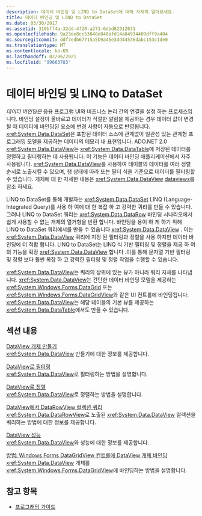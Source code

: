 ```yaml
---
description: 데이터 바인딩 및 LINQ to DataSet에 대해 자세히 알아보세요.
title: 데이터 바인딩 및 LINQ to DataSet
ms.date: 03/30/2017
ms.assetid: 310bff4a-32dd-4f20-a271-6dbd82912631
ms.openlocfilehash: 9a23ee8cc53048e848afd14a04934409dff9a404
ms.sourcegitcommit: ddf7edb67715a5b9a45e3dd44536dabc153c1de0
ms.translationtype: MT
ms.contentlocale: ko-KR
ms.lasthandoff: 02/06/2021
ms.locfileid: "99663783"
---
```

# <a name="data-binding-and-linq-to-dataset"></a>데이터 바인딩 및 LINQ to DataSet

*데이터 바인딩은* 응용 프로그램 UI와 비즈니스 논리 간의 연결을 설정 하는 프로세스입니다. 바인딩 설정이 올바르고 데이터가 적절한 알림을 제공하는 경우 데이터 값이 변경될 때 데이터에 바인딩된 요소에 변경 사항이 자동으로 반영됩니다. <xref:System.Data.DataSet>은 포함된 데이터 소스에 관계없이 일관성 있는 관계형 프로그래밍 모델을 제공하는 데이터의 메모리 내 표현입니다. ADO.NET 2.0 <xref:System.Data.DataView>는 <xref:System.Data.DataTable>에 저장된 데이터를 정렬하고 필터링하는 데 사용됩니다. 이 기능은 데이터 바인딩 애플리케이션에서 자주 사용됩니다. <xref:System.Data.DataView>를 사용하여 테이블의 데이터를 여러 정렬 순서로 노출시킬 수 있으며, 행 상태에 따라 또는 필터 식을 기준으로 데이터를 필터링할 수 있습니다. 개체에 대 한 자세한 내용은 <xref:System.Data.DataView> [dataviews](./dataset-datatable-dataview/dataviews.md)를 참조 하세요.  
  
 LINQ to DataSet를 통해 개발자는 <xref:System.Data.DataSet> LINQ (Language-Integrated Query)를 사용 하 여에 대 한 복잡 하 고 강력한 쿼리를 만들 수 있습니다. 그러나 LINQ to DataSet 쿼리는 <xref:System.Data.DataRow> 바인딩 시나리오에서 쉽게 사용할 수 없는 개체의 열거형을 반환 합니다. 바인딩을 용이 하 게 하기 위해 LINQ to DataSet 쿼리에서를 만들 수 있습니다 <xref:System.Data.DataView> . 이는 <xref:System.Data.DataView> 쿼리에 지정 된 필터링과 정렬을 사용 하지만 데이터 바인딩에 더 적합 합니다. LINQ to DataSet는 LINQ 식 기반 필터링 및 정렬을 제공 하 여의 기능을 확장 <xref:System.Data.DataView> 합니다 .이를 통해 문자열 기반 필터링 및 정렬 보다 훨씬 복잡 하 고 강력한 필터링 및 정렬 작업을 수행할 수 있습니다.  
  
 <xref:System.Data.DataView>는 쿼리의 상위에 있는 뷰가 아니라 쿼리 자체를 나타냅니다. <xref:System.Data.DataView>는 간단한 데이터 바인딩 모델을 제공하는 <xref:System.Windows.Forms.DataGrid> 또는 <xref:System.Windows.Forms.DataGridView>와 같은 UI 컨트롤에 바인딩됩니다. <xref:System.Data.DataView>는 해당 테이블의 기본 뷰를 제공하는 <xref:System.Data.DataTable>에서도 만들 수 있습니다.  
  
## <a name="in-this-section"></a>섹션 내용  

 [DataView 개체 만들기](creating-a-dataview-object-linq-to-dataset.md)  
 <xref:System.Data.DataView> 만들기에 대한 정보를 제공합니다.  
  
 [DataView로 필터링](filtering-with-dataview-linq-to-dataset.md)  
 <xref:System.Data.DataView>로 필터링하는 방법을 설명합니다.  
  
 [DataView로 정렬](sorting-with-dataview-linq-to-dataset.md)  
 <xref:System.Data.DataView>로 정렬하는 방법을 설명합니다.  
  
 [DataView에서 DataRowView 컬렉션 쿼리](querying-the-datarowview-collection-in-a-dataview.md)  
 <xref:System.Data.DataRowView>로 노출된 <xref:System.Data.DataView> 컬렉션을 쿼리하는 방법에 대한 정보를 제공합니다.  
  
 [DataView 성능](dataview-performance.md)  
 <xref:System.Data.DataView>와 성능에 대한 정보를 제공합니다.  
  
 [방법: Windows Forms DataGridView 컨트롤에 DataView 개체 바인딩](how-to-bind-a-dataview-object-to-a-winforms-datagridview-control.md)  
 <xref:System.Data.DataView> 개체를 <xref:System.Windows.Forms.DataGridView>에 바인딩하는 방법을 설명합니다.  
  
## <a name="see-also"></a>참고 항목

- [프로그래밍 가이드](programming-guide-linq-to-dataset.md)
